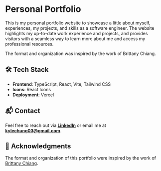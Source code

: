 # **Personal Portfolio**

This is my personal portfolio website to showcase a little about myself, experiences, my projects, and skills as a software engineer. The website highlights my up-to-date work experience and projects, and provides visitors with a seamless way to learn more about me and access my professional resources.

The format and organization was inspired by the work of Brittany Chiang.

## 🛠️ **Tech Stack**

- **Frontend**: TypeScript, React, Vite, Tailwind CSS
- **Icons**: React Icons
- **Deployment**: Vercel

## 📬 **Contact**

Feel free to reach out via **[LinkedIn](https://www.linkedin.com/in/kylechung03)** or email me at **kylechung03@gmail.com**.

## 📝 **Acknowledgments**

The format and organization of this portfolio were inspired by the work of [Brittany Chiang](https://brittanychiang.com).
